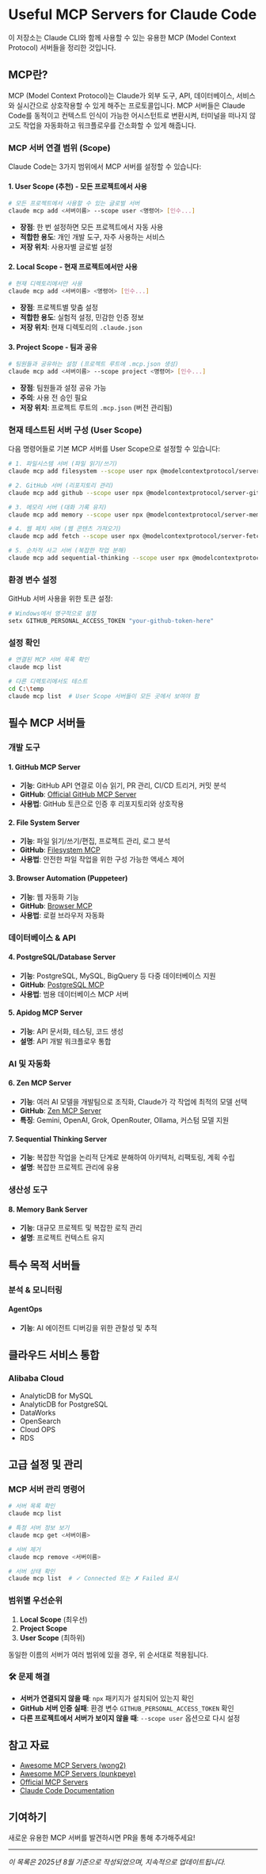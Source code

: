 # Useful MCP Servers for Claude Code

이 저장소는 Claude CLI와 함께 사용할 수 있는 유용한 MCP (Model Context Protocol) 서버들을 정리한 것입니다.

## MCP란?

MCP (Model Context Protocol)는 Claude가 외부 도구, API, 데이터베이스, 서비스와 실시간으로 상호작용할 수 있게 해주는 프로토콜입니다. MCP 서버들은 Claude Code를 동적이고 컨텍스트 인식이 가능한 어시스턴트로 변환시켜, 터미널을 떠나지 않고도 작업을 자동화하고 워크플로우를 간소화할 수 있게 해줍니다.

### MCP 서버 연결 범위 (Scope)

Claude Code는 3가지 범위에서 MCP 서버를 설정할 수 있습니다:

#### 1. **User Scope (추천)** - 모든 프로젝트에서 사용
```bash
# 모든 프로젝트에서 사용할 수 있는 글로벌 서버
claude mcp add <서버이름> --scope user <명령어> [인수...]
```
-  **장점**: 한 번 설정하면 모든 프로젝트에서 자동 사용
-  **적합한 용도**: 개인 개발 도구, 자주 사용하는 서비스
-  **저장 위치**: 사용자별 글로벌 설정

#### 2. **Local Scope** - 현재 프로젝트에서만 사용
```bash
# 현재 디렉토리에서만 사용
claude mcp add <서버이름> <명령어> [인수...]
```
-  **장점**: 프로젝트별 맞춤 설정
-  **적합한 용도**: 실험적 설정, 민감한 인증 정보
-  **저장 위치**: 현재 디렉토리의 `.claude.json`

#### 3. **Project Scope** - 팀과 공유
```bash
# 팀원들과 공유하는 설정 (프로젝트 루트에 .mcp.json 생성)
claude mcp add <서버이름> --scope project <명령어> [인수...]
```
-  **장점**: 팀원들과 설정 공유 가능
-  **주의**: 사용 전 승인 필요
-  **저장 위치**: 프로젝트 루트의 `.mcp.json` (버전 관리됨)

###  현재 테스트된 서버 구성 (User Scope)

다음 명령어들로 기본 MCP 서버를 User Scope으로 설정할 수 있습니다:

```bash
# 1. 파일시스템 서버 (파일 읽기/쓰기)
claude mcp add filesystem --scope user npx @modelcontextprotocol/server-filesystem C:\

# 2. GitHub 서버 (리포지토리 관리)
claude mcp add github --scope user npx @modelcontextprotocol/server-github

# 3. 메모리 서버 (대화 기록 유지)
claude mcp add memory --scope user npx @modelcontextprotocol/server-memory

# 4. 웹 페치 서버 (웹 콘텐츠 가져오기)
claude mcp add fetch --scope user npx @modelcontextprotocol/server-fetch

# 5. 순차적 사고 서버 (복잡한 작업 분해)
claude mcp add sequential-thinking --scope user npx @modelcontextprotocol/server-sequential-thinking
```

###  환경 변수 설정

GitHub 서버 사용을 위한 토큰 설정:
```bash
# Windows에서 영구적으로 설정
setx GITHUB_PERSONAL_ACCESS_TOKEN "your-github-token-here"
```

###  설정 확인
```bash
# 연결된 MCP 서버 목록 확인
claude mcp list

# 다른 디렉토리에서도 테스트
cd C:\temp
claude mcp list  # User Scope 서버들이 모든 곳에서 보여야 함
```

## 필수 MCP 서버들

###  개발 도구

#### 1. GitHub MCP Server
- **기능**: GitHub API 연결로 이슈 읽기, PR 관리, CI/CD 트리거, 커밋 분석
- **GitHub**: [Official GitHub MCP Server](https://github.com/modelcontextprotocol/servers/tree/main/src/github)
- **사용법**: GitHub 토큰으로 인증 후 리포지토리와 상호작용

#### 2. File System Server
- **기능**: 파일 읽기/쓰기/편집, 프로젝트 관리, 로그 분석
- **GitHub**: [Filesystem MCP](https://github.com/modelcontextprotocol/servers/tree/main/src/filesystem)
- **사용법**: 안전한 파일 작업을 위한 구성 가능한 액세스 제어

#### 3. Browser Automation (Puppeteer)
- **기능**: 웹 자동화 기능
- **GitHub**: [Browser MCP](https://github.com/adhikasp/browser-mcp)
- **사용법**: 로컬 브라우저 자동화

###  데이터베이스 & API

#### 4. PostgreSQL/Database Server
- **기능**: PostgreSQL, MySQL, BigQuery 등 다중 데이터베이스 지원
- **GitHub**: [PostgreSQL MCP](https://github.com/modelcontextprotocol/servers/tree/main/src/postgres)
- **사용법**: 범용 데이터베이스 MCP 서버

#### 5. Apidog MCP Server
- **기능**: API 문서화, 테스팅, 코드 생성
- **설명**: API 개발 워크플로우 통합

###  AI 및 자동화

#### 6. Zen MCP Server
- **기능**: 여러 AI 모델을 개발팀으로 조직화, Claude가 각 작업에 최적의 모델 선택
- **GitHub**: [Zen MCP Server](https://github.com/BeehiveInnovations/zen-mcp-server)
- **특징**: Gemini, OpenAI, Grok, OpenRouter, Ollama, 커스텀 모델 지원

#### 7. Sequential Thinking Server
- **기능**: 복잡한 작업을 논리적 단계로 분해하여 아키텍처, 리팩토링, 계획 수립
- **설명**: 복잡한 프로젝트 관리에 유용

### 생산성 도구

#### 8. Memory Bank Server
- **기능**: 대규모 프로젝트 및 복잡한 로직 관리
- **설명**: 프로젝트 컨텍스트 유지


## 특수 목적 서버들

### 분석 & 모니터링

#### AgentOps
- **기능**: AI 에이전트 디버깅을 위한 관찰성 및 추적

## 클라우드 서비스 통합

### Alibaba Cloud
- AnalyticDB for MySQL
- AnalyticDB for PostgreSQL
- DataWorks
- OpenSearch
- Cloud OPS
- RDS


## 고급 설정 및 관리

### MCP 서버 관리 명령어
```bash
# 서버 목록 확인
claude mcp list

# 특정 서버 정보 보기
claude mcp get <서버이름>

# 서버 제거
claude mcp remove <서버이름>

# 서버 상태 확인
claude mcp list  # ✓ Connected 또는 ✗ Failed 표시
```

### 범위별 우선순위
1. **Local Scope** (최우선)
2. **Project Scope**
3. **User Scope** (최하위)

동일한 이름의 서버가 여러 범위에 있을 경우, 위 순서대로 적용됩니다.

### 🛠 문제 해결
- **서버가 연결되지 않을 때**: `npx` 패키지가 설치되어 있는지 확인
- **GitHub 서버 인증 실패**: 환경 변수 `GITHUB_PERSONAL_ACCESS_TOKEN` 확인
- **다른 프로젝트에서 서버가 보이지 않을 때**: `--scope user` 옵션으로 다시 설정

## 참고 자료

- [Awesome MCP Servers (wong2)](https://github.com/wong2/awesome-mcp-servers)
- [Awesome MCP Servers (punkpeye)](https://github.com/punkpeye/awesome-mcp-servers)
- [Official MCP Servers](https://github.com/modelcontextprotocol/servers)
- [Claude Code Documentation](https://docs.anthropic.com/en/docs/claude-code)

## 기여하기

새로운 유용한 MCP 서버를 발견하시면 PR을 통해 추가해주세요!

---

*이 목록은 2025년 8월 기준으로 작성되었으며, 지속적으로 업데이트됩니다.*